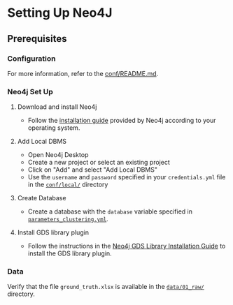 # Setting Up Neo4J

## Prerequisites <a id="clustering-prerequisites"></a>

### Configuration <a id="clustering-configuration"></a>

For more information, refer to the [conf/README.md](../conf/README.md#clustering-credentials).

### Neo4j Set Up

1. Download and install Neo4j

   - Follow the [installation guide](https://neo4j.com/docs/operations-manual/current/installation/) provided by Neo4j according to your operating system.

2. Add Local DBMS

   - Open Neo4j Desktop
   - Create a new project or select an existing project
   - Click on "Add" and select "Add Local DBMS"
   - Use the `username` and `password` specified in your `credentials.yml` file in the [`conf/local/`](../conf/local/) directory

3. Create Database

   - Create a database with the `database` variable specified in [`parameters_clustering.yml`](../conf/base/parameters_clustering.yml).

4. Install GDS library plugin

   - Follow the instructions in the [Neo4j GDS Library Installation Guide](https://neo4j.com/docs/graph-data-science/current/installation/neo4j-desktop/) to install the GDS library plugin.

### Data

Verify that the file `ground_truth.xlsx` is available in the [`data/01_raw/`](../data/01_raw/) directory.
